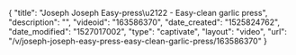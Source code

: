 {
    "title": "Joseph Joseph Easy-press\u2122 - Easy-clean garlic press",
    "description": "",
    "videoid": "163586370",
    "date_created": "1525824762",
    "date_modified": "1527017002",
    "type": "captivate",
    "layout": "video",
    "url": "\/v\/joseph-joseph-easy-press-easy-clean-garlic-press\/163586370"
}